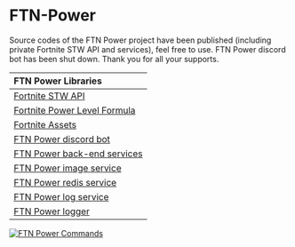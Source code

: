 # FTN-Power
Source codes of the FTN Power project have been published (including private Fortnite STW API and services), feel free to use. FTN Power discord bot has been shut down. Thank you for all your supports.

| FTN Power Libraries      |
| :---        |
| [Fortnite STW API](https://github.com/msx752/FTN-Power/tree/master/src/Fortnite)      |
| [Fortnite Power Level Formula](https://github.com/msx752/FTN-Power/blob/master/src/Tests/FortniteLib.Tests/UserUnit.cs#L44)      |
| [Fortnite Assets](https://raw.githubusercontent.com/msx752/FTN-Power/master/RequiredVolumeData/fortnite-volume/_data/FTNPower/_CDNIMGIDS.json)      |
| [FTN Power discord bot](https://github.com/msx752/FTN-Power/tree/master/src/FTNPowerApplication)      |
| [FTN Power back-end services](https://github.com/msx752/FTN-Power/tree/master/src/FortnitePowerQueue)      |
| [FTN Power image service](https://github.com/msx752/FTN-Power/tree/master/src/Websites/FTNPower.Image.Api)     |
| [FTN Power redis service](https://github.com/msx752/FTN-Power/tree/master/src/RedisDockerfile)      |
| [FTN Power log service](https://github.com/msx752/FTN-Power/tree/master/src/SeqDockerfile)      |
| [FTN Power logger](https://github.com/msx752/FTN-Power/tree/master/src/GlobalLibs/MyLogger)      |

[![FTN Power Commands](https://raw.githubusercontent.com/msx752/FTN-Power/master/ftnpower-discordbot.png)](https://github.com/msx752/FTN-Power)
